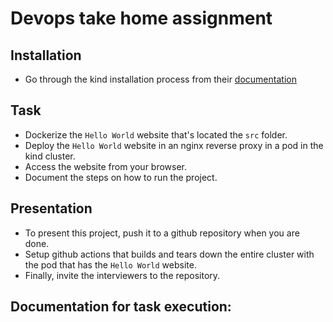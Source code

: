 # Devops take home assignment

## Installation
* Go through the kind installation process from their [documentation](https://kind.sigs.k8s.io/docs/user/quick-start/#installation) 

## Task

- Dockerize the `Hello World` website that's located the `src` folder.
- Deploy the `Hello World` website in an nginx reverse proxy in a pod in the kind cluster.
- Access the website from your browser.
- Document the steps on how to run the project.

## Presentation
- To present this project, push it to a github repository when you are done. 
- Setup github actions that builds and tears down the entire cluster with the pod that has the `Hello World` website. 
- Finally, invite the interviewers to the repository.

## Documentation for task execution: 